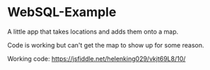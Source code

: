 # WebSQL-Example

A little app that takes locations and adds them onto a map. 

Code is working but can't get the map to show up for some reason. 

Working code: https://jsfiddle.net/helenking029/vkjt69L8/10/
